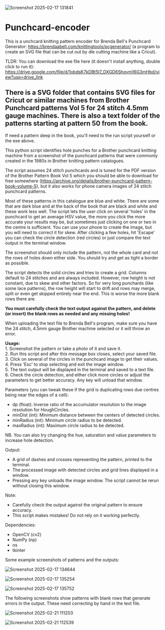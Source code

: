 
![Screenshot 2025-02-17 131841](https://github.com/user-attachments/assets/0a71be13-a8e6-49b7-93bc-f9370739cca2)

# Punchcard-encoder  

This is a unchcard knitting pattern encoder for Brenda Bell's Punchcard Generator: https://brendaabell.com/knittingtools/pcgenerator/ (a program to create an SVG file that can be cut out by die cutting machine like a Cricut).

TLDR: You can download the exe file here (it doesn't install anything, double click to run it): https://drive.google.com/file/d/1obdsK7kDBt5l7_DXGD6Shqym16G3mHbd/view?usp=drive_link

There is a SVG folder that contains SVG files for Cricut or similar machines from Brother Punchcard patterns Vol 5 for 24 stitch 4.5mm gauge machines. There is also a text folder of the patterns starting at pattern 50 from the book.
--
If need a pattern deep in the book, you'll need to the run script yourself or the exe above. 

This python script identifies hole punches for a Brother punchcard knitting machine from a screenshot of the punchcard patterns that were commonly created in the 1980s in Brother knitting pattern catalogues.

The script assumes 24 stitch punchcards and is tuned for the PDF version of the Brother Pattern Book Vol 5 which you should be able to download for free somewhere (https://archive.org/details/brother-punchcard-pattern-book-volume-5), but it also works for phone camera images of 24 stitch punchcard patterns.

Most of these patterns in this catalogue are blue and white. There are some that are dark blue and at the back of the book that are black and white and these work less well. The script lets the user click on several 'holes' in the punchcard to get an average HSV value, the more you click the more accurate your results may be, but sometimes just clicking on one or two in the centre is sufficient. You can use your phone to create the image, but you will need to correct it for skew. After clicking a few holes, hit 'Escape' you can check the circle detection (red circles) or just compare the text output in the terminal window.

The screenshot should only include the pattern, not the whole card and not the rows of holes down either side. You should try and get as tight a border as possible.

The script detects the solid circles and tries to create a grid. Columns default to 24 stitches and are always included. However, row height is not constant, due to skew and other factors. So for very long punchards (like some lace patterns), the row height will start to drift and rows may merge, split or even get skipped entirely near the end. This is worse the more blank rows there are. 

**You must carefully check the text output against the pattern, and delete (or insert) the blank rows as needed and any missing holes!**

When uploading the text file to Brenda Bell's program, make sure you have the 24 stitch, 4.5mm gauge Brother machine selected or it will throw an error.

**Usage:**  
        1. Screenshot the pattern or take a photo of it and save it.  
        2. Run this script and after this message box closes, select your saved file.  
        3. Click on several of the circles in the punchcard image to get their values.  
        4. Press 'Esc' to stop selecting and exit the image window.  
        5. The text output will be displayed in the terminal and saved to a text file.  
        6. Check the circle detection, and either click more circles or adjust the parameters to get better accuracy. Any key will unload that window.  

Parameters (you can tweak these if the grid is duplicating rows due centres being near the edges of a cell):  
- dp (float): Inverse ratio of the accumulator resolution to the image resolution for HoughCircles.
- minDist (int): Minimum distance between the centers of detected circles.
- minRadius (int): Minimum circle radius to be detected.
- maxRadius (int): Maximum circle radius to be detected.
  
NB. You can also try changing the hue, saturation and value parameters to increase hole detection.

Output:
- A grid of dashes and crosses representing the pattern, printed to the terminal.
- The processed image with detected circles and grid lines displayed in a window.
- Pressing any key unloads the image window. The script cannot be rerun without closing this window.

Note:
- Carefully check the output against the original pattern to ensure accuracy.
- This script makes mistakes! Do not rely on it working perfectly.

Dependencies:
- OpenCV (cv2)
- NumPy (np)
- os
- tkinter

Some example screenshots of patterns and the outputs:

![Screenshot 2025-02-17 134644](https://github.com/user-attachments/assets/d488c705-6495-49f3-ab26-6ce41788bcc3)


![Screenshot 2025-02-17 135254](https://github.com/user-attachments/assets/33a5d176-6fd6-4eee-875b-d0dd71548dee)


![Screenshot 2025-02-17 135752](https://github.com/user-attachments/assets/67f59388-6b12-4583-aff8-2e3902fd6ace)

The following screenshots show patterns with blank rows that generate errors in the output. These need correcting by hand in the text file.

![Screenshot 2025-02-21 111203](https://github.com/user-attachments/assets/2486d259-9f96-49d5-abaa-e73e4502d009)  


![Screenshot 2025-02-21 112539](https://github.com/user-attachments/assets/9044a1fb-141f-43f3-928b-44ccdf1c0bf1)
